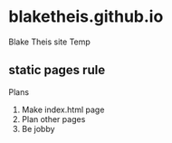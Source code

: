 # blaketheis.github.io
Blake Theis site Temp

static pages rule
-


Plans
1. Make index.html page
2. Plan other pages
3. Be jobby

